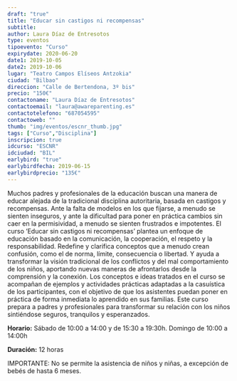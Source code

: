 ```yaml
---
draft: "true"
title: "Educar sin castigos ni recompensas"
subtitle: 
author: Laura Díaz de Entresotos
type: eventos
tipoevento: "Curso"
expirydate: 2020-06-20
date1: 2019-10-05
date2: 2019-10-06
lugar: "Teatro Campos Elíseos Antzokia"
ciudad: "Bilbao"
direccion: "Calle de Bertendona, 3º bis"
precio: "150€"
contactoname: "Laura Díaz de Entresotos"
contactoemail: "laura@awareparenting.es"
contactotelefono: "687054595"
contactoweb: ""
thumb: "img/eventos/escnr_thumb.jpg"
tags: ["Curso","Disciplina"]
inscripcion: true
idcurso: "ESCNR"
idciudad: "BIL"
earlybird: "true"
earlybirdfecha: 2019-06-15
earlybirdprecio: "135€"
---
```

Muchos padres y profesionales de la educación buscan una manera de educar alejada de la tradicional disciplina autoritaria, basada en castigos y recompensas. Ante la falta de modelos en los que fijarse, a menudo se sienten inseguros, y ante la dificultad para poner en práctica cambios sin caer en la permisividad, a menudo se sienten frustrados e impotentes.
El curso ‘Educar sin castigos ni recompensas’ plantea un enfoque de educación basado en la comunicación, la cooperación, el respeto y la responsabilidad. Redefine y clarifica conceptos que a menudo crean confusión, como el de norma, límite, consecuencia o libertad. Y ayuda a transformar la visión tradicional de los conflictos y del mal comportamiento de los niños, aportando nuevas maneras de afrontarlos desde la comprensión y la conexión.
Los conceptos e ideas tratados en el curso se acompañan de ejemplos y actividades prácticas adaptadas a la casuística de los participantes, con el objetivo de que los asistentes puedan poner en práctica de forma inmediata lo aprendido en sus familias.
Este curso prepara a padres y profesionales para transformar su relación con los niños sintiéndose seguros, tranquilos y esperanzados.

**Horario:** Sábado de 10:00 a 14:00 y de 15:30 a 19:30h. Domingo de 10:00 a 14:00h

**Duración:** 12 horas

IMPORTANTE: No se permite la asistencia de niños y niñas, a excepción de bebés de hasta 6 meses.

